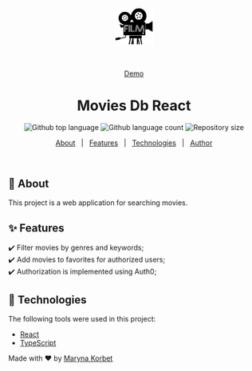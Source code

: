<div align="center" id="top"> 
  <img src="./src/svg/logo.svg" alt="Movies DB" width='80px'/>

&#xa0;

<a href="https://movies-db-react-mk.netlify.app">Demo</a>

</div>

<h1 align="center">Movies Db React</h1>

<p align="center">
  <img alt="Github top language" src="https://img.shields.io/github/languages/top/Maryna-Korbet/movies-db-react?color=56BEB8">

  <img alt="Github language count" src="https://img.shields.io/github/languages/count/Maryna-Korbet/movies-db-react?color=56BEB8">

  <img alt="Repository size" src="https://img.shields.io/github/repo-size/Maryna-Korbet/movies-db-react?color=56BEB8">
</p>

<p align="center">
  <a href="#dart-about">About</a> &#xa0; | &#xa0; 
  <a href="#sparkles-features">Features</a> &#xa0; | &#xa0;
  <a href="#rocket-technologies">Technologies</a> &#xa0; | &#xa0;
  <a href="https://github.com/Maryna-Korbet" target="_blank">Author</a>
</p>

<br>

## :dart: About

This project is a web application for searching movies.

## :sparkles: Features

:heavy_check_mark: Filter movies by genres and keywords;\
:heavy_check_mark: Add movies to favorites for authorized users;\
:heavy_check_mark: Authorization is implemented using Auth0;

## :rocket: Technologies

The following tools were used in this project:

- [React](https://pt-br.reactjs.org/)
- [TypeScript](https://www.typescriptlang.org/)

Made with :heart: by <a href="https://github.com/Maryna-Korbet" target="_blank">Maryna Korbet</a>

&#xa0;
